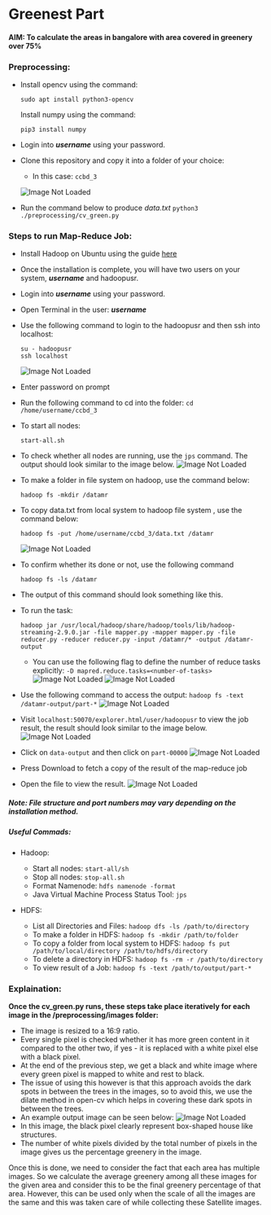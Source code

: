 # Greenest Part

#### AIM: To calculate the areas in bangalore with area covered in greenery over 75%

### Preprocessing:

* Install opencv using the command:
    ```
    sudo apt install python3-opencv 
    ```
    Install numpy using the command: 
    ```
    pip3 install numpy 
    ```
* Login into <b><i>username</i></b> using your password.
  
* Clone this repository and copy it into a folder of your choice: 
    * In this case: ```ccbd_3```

    ![Image Not Loaded](./assets/2.png)

* Run the command below to produce  <i>data.txt</i>
    ```python3 ./preprocessing/cv_green.py```


### Steps to run Map-Reduce Job:

* Install Hadoop on Ubuntu using the guide [here](https://www.youtube.com/watch?v=ieeCyhQ2PPM)
  
* Once the installation is complete, you will have two users on your system, <b><i>username</i></b> and hadoopusr.  
  
* Login into <b><i>username</i></b> using your password.
  
* Open Terminal in the user: <b><i>username</i></b>

* Use  the following command to login to the hadoopusr and then ssh into localhost:
    ```
    su - hadoopusr
    ssh localhost
    ```
    ![Image Not Loaded](./assets/1.png)

* Enter password on prompt

* Run the following command to cd into the folder:
    ```cd /home/username/ccbd_3```

* To start all nodes:
    ```
    start-all.sh
    ```

* To check whether all nodes are running, use the ```jps``` command. The output should look similar to the image below.
    ![Image Not Loaded](./assets/3.png)

* To make a folder in file system on hadoop, use the command below:
    ```
    hadoop fs -mkdir /datamr
    ```
* To copy data.txt from local system to hadoop file system , use the command below:
    ```
    hadoop fs -put /home/username/ccbd_3/data.txt /datamr
    ```
    ![Image Not Loaded](./assets/4.png)
* To confirm whether its done or not, use the following command
    ```
    hadoop fs -ls /datamr
    ```
* The output of this command should look something like this.

* To run the task:
    ```
    hadoop jar /usr/local/hadoop/share/hadoop/tools/lib/hadoop-streaming-2.9.0.jar -file mapper.py -mapper mapper.py -file reducer.py -reducer reducer.py -input /datamr/* -output /datamr-output
    ```
    * You can use the following flag to define the number  of reduce tasks explicitly: 
        ```-D mapred.reduce.tasks=<number-of-tasks>```
    ![Image Not Loaded](./assets/5.png)
    ![Image Not Loaded](./assets/8.png)

* Use the following command to access the output:
    ```hadoop fs -text /datamr-output/part-*```
    ![Image Not Loaded](./assets/9.png)

* Visit ```localhost:50070/explorer.html/user/hadoopusr``` to view the job result, the result should look similar to the image below.
    ![Image Not Loaded](./assets/10.png)
* Click on ```data-output``` and then click on ```part-00000```
    ![Image Not Loaded](./assets/11.png)
* Press Download to fetch a copy of the result of the map-reduce job 

* Open the file to view the result.
    ![Image Not Loaded](./assets/12.png)

##### Note: File structure and port numbers may vary depending on the installation method.

##### Useful Commads: 

* Hadoop:
    * Start all nodes: ```start-all/sh```
    * Stop all nodes: ```stop-all.sh```
    * Format Namenode: ```hdfs namenode -format```
    * Java Virtual Machine Process Status Tool: ```jps```


* HDFS:
    * List all Directories and Files:
        ```hadoop dfs -ls /path/to/directory```
    * To make a folder in HDFS:
        ```hadoop fs -mkdir /path/to/folder```
    * To copy a folder from local system to HDFS:
        ```hadoop fs put /path/to/local/directory /path/to/hdfs/directory```
    * To delete a directory in HDFS:
        ```hadoop fs -rm -r /path/to/directory```
    * To view result of a Job:
        ```hadoop fs -text /path/to/output/part-*```

### Explaination: 
<b>Once the cv_green.py runs, these steps take place iteratively for each image in the /preprocessing/images folder:</b>
* The image is resized to a 16:9 ratio.
* Every single pixel is checked whether it has more green content in it compared to the other two, if yes - it is replaced with a white pixel else with a black pixel.
* At the end of the previous step, we get a black and white image where every green pixel is mapped to white and rest to black.
* The issue of using this however is that this approach avoids the dark spots in between the trees in the images, so to avoid this, we use the dilate method in open-cv which helps in covering these dark spots in between the trees.
* An example output image can be seen below:
![Image Not Loaded](./preprocessing/test.jpg)
* In this image, the black pixel clearly represent box-shaped house like structures.
* The number of white pixels divided by the total number of pixels in the image gives us the percentage greenery in the image.

Once this is done, we need to consider the fact that each area has multiple images. So we calculate the average greenery among all these images for the given area and consider this to be the final greenery percentage of that area. However, this can be used only when the scale of all the images are the same and this was taken care of while collecting these Satellite images. 
